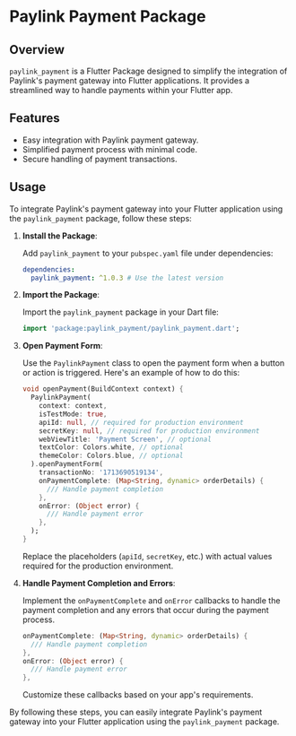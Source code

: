 # Paylink Payment Package

## Overview

`paylink_payment` is a Flutter Package designed to simplify the integration of Paylink's payment gateway into Flutter applications. It provides a streamlined way to handle payments within your Flutter app.

## Features

- Easy integration with Paylink payment gateway.
- Simplified payment process with minimal code.
- Secure handling of payment transactions.

## Usage

To integrate Paylink's payment gateway into your Flutter application using the `paylink_payment` package, follow these steps:

1. **Install the Package**:

   Add `paylink_payment` to your `pubspec.yaml` file under dependencies:

   ```yaml
   dependencies:
     paylink_payment: ^1.0.3 # Use the latest version
   ```

2. **Import the Package**:

   Import the `paylink_payment` package in your Dart file:

   ```dart
   import 'package:paylink_payment/paylink_payment.dart';
   ```

3. **Open Payment Form**:

   Use the `PaylinkPayment` class to open the payment form when a button or action is triggered. Here's an example of how to do this:

   ```dart
   void openPayment(BuildContext context) {
     PaylinkPayment(
       context: context,
       isTestMode: true,
       apiId: null, // required for production environment
       secretKey: null, // required for production environment
       webViewTitle: 'Payment Screen', // optional
       textColor: Colors.white, // optional
       themeColor: Colors.blue, // optional
     ).openPaymentForm(
       transactionNo: '1713690519134',
       onPaymentComplete: (Map<String, dynamic> orderDetails) {
         /// Handle payment completion
       },
       onError: (Object error) {
         /// Handle payment error
       },
     );
   }
   ```

   Replace the placeholders (`apiId`, `secretKey`, etc.) with actual values required for the production environment.

4. **Handle Payment Completion and Errors**:

   Implement the `onPaymentComplete` and `onError` callbacks to handle the payment completion and any errors that occur during the payment process.

   ```dart
   onPaymentComplete: (Map<String, dynamic> orderDetails) {
     /// Handle payment completion
   },
   onError: (Object error) {
     /// Handle payment error
   },
   ```

   Customize these callbacks based on your app's requirements.

By following these steps, you can easily integrate Paylink's payment gateway into your Flutter application using the `paylink_payment` package.
